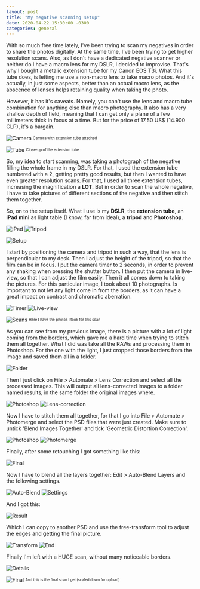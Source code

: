 ```yaml
---
layout: post
title: "My negative scanning setup"
date: 2020-04-22 15:30:00 -0300
categories: general 
---
```

With so much free time lately, I've been trying to scan my negatives in order to share the photos digitally. At the same time, I've been trying to get higher resolution scans. Also, as I don't have a dedicated negative scanner or neither do I have a macro lens for my DSLR, I decided to improvise. That's why I bought a metalic extension tube for my Canon EOS T3i. What this tube does, is letting me use a non-macro lens to take macro photos. And it's actually, in just some aspects, better than an actual macro lens, as the abscence of lenses helps retaining quality when taking the photo.

However, it has it's caveats. Namely, you can't use the lens and macro tube combination for anything else than macro photography. It also has a very shallow depth of field, meaning that I can get only a plane of a few millimeters thick in focus at a time. But for the price of 17.50 US$ (14.900 CLP), it's a bargain.

![Camera](https://i.imgur.com/RZGUsIr.jpg)
<sup><sub>Camera with extension tube attached</sub></sup>

![Tube](https://i.imgur.com/yfkrs5I.jpg)
<sup><sub>Close-up of the extension tube</sub></sup>

So, my idea to start scanning, was taking a photograph of the negative filling the whole frame in my DSLR. For that, I used the extension tube numbered with a 2, getting pretty good results, but then I wanted to have even greater resolution scans. For that, I used all three extension tubes, increasing the magnification a __LOT__. But in order to scan the whole negative, I have to take pictures of different sections of the negative and then stitch them together.

So, on to the setup itself. What I use is my __DSLR__, the __extension tube__, an __iPad mini__ as light table (I know, far from ideal), a __tripod__ and __Photoshop__.

![iPad](https://i.imgur.com/NgpBuVz.jpg)
![Tripod](https://i.imgur.com/zCoB6fS.jpg)

![Setup](https://i.imgur.com/Q7S0IHF.jpg)

I start by positioning the camera and tripod in such a way, that the lens is perpendicular to my desk. Then I adjust the height of the tripod, so that the film can be in focus. I put the camera timer to 2 seconds, in order to prevent any shaking when pressing the shutter button. I then put the camera in live-view, so that I can adjust the film easily. Then it all comes down to taking the pictures. For this particular image, I took about 10 photographs. Is important to not let any light come in from the borders, as it can have a great impact on contrast and chromatic aberration.

![Timer](https://i.imgur.com/JhqnJF0.jpg)
![Live-view](https://i.imgur.com/HmvAKV9.jpg)

![Scans](https://i.imgur.com/bX1hs4b.png)
<sup><sub>Here I have the photos I took for this scan</sub></sup>

As you can see from my previous image, there is a picture with a lot of light coming from the borders, which gave me a hard time when trying to stitch them all together. What I did was take all the RAWs and processing them in Photoshop. For the one with the light, I just cropped those borders from the image and saved them all in a folder.

![Folder](https://i.imgur.com/BKHFNq1.png)

Then I just click on File > Automate > Lens Correction and select all the processed images. This will output all lens-corrected images to a folder named results, in the same folder the original images where.

![Photoshop](https://i.imgur.com/PHqa70Y.png)
![Lens-correction](https://i.imgur.com/wlKTeAd.png)

Now I have to stitch them all together, for that I go into File > Automate > Photomerge and select the PSD files that were just created. Make sure to untick 'Blend Images Together' and tick 'Geometric Distortion Correction'.

![Photoshop](https://i.imgur.com/TueqW7X.png)
![Photomerge](https://i.imgur.com/NXB9lrz.png)

Finally, after some retouching I got something like this:

![Final](https://i.imgur.com/rEdNdfJ.png)

Now I have to blend all the layers together: Edit > Auto-Blend Layers and the following settings.

![Auto-Blend](https://i.imgur.com/TyvYV3W.png)
![Settings](https://i.imgur.com/LdGX578.png)

And I got this:

![Result](https://i.imgur.com/tTPXD5r.png)

Which I can copy to another PSD and use the free-transform tool to adjust the edges and getting the final picture.

![Transform](https://i.imgur.com/wJTrR0A.png)
![End](https://i.imgur.com/2PTA2ty.png)

Finally I'm left with a HUGE scan, without many noticeable borders.

![Details](https://i.imgur.com/qJYUIp8.png)

![Final](https://i.imgur.com/tZu5jHh.jpg)
<sup><sub>And this is the final scan I get (scaled down for upload)</sub></sup>
